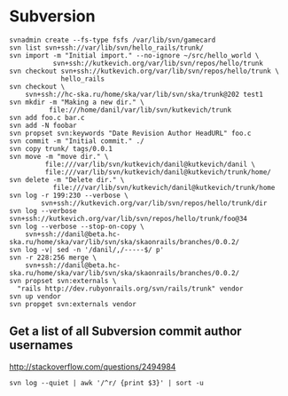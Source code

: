 <!-- -*- coding: utf-8-unix; -*-
     Danil Kutkevich's reference cards <http://kutkevich.org/rc>.
     Copyright (C) 2007, 2008, 2009, 2010 Danil Kutkevich <danil@kutkevich.org>

     This reference cards is licensed under the Creative Commons
     Attribution-Share Alike 3.0 Unported License. To view a copy of this
     license, see the COPYING file or visit
     <http://creativecommons.org/licenses/by-sa/3.0/> or send a letter to
     Creative Commons, 171 Second Street, Suite 300, San Francisco,
     California, 94105, USA. -->

Subversion
==========

    svnadmin create --fs-type fsfs /var/lib/svn/gamecard
    svn list svn+ssh://var/lib/svn/hello_rails/trunk/
    svn import -m "Initial import." --no-ignore ~/src/hello_world \
               svn+ssh://kutkevich.org/var/lib/svn/repos/hello/trunk
    svn checkout svn+ssh://kutkevich.org/var/lib/svn/repos/hello/trunk \
                 hello_rails
    svn checkout \
        svn+ssh://hc-ska.ru/home/ska/var/lib/svn/ska/trunk@202 test1
    svn mkdir -m "Making a new dir." \
              file:///home/danil/var/lib/svn/kutkevich/trunk
    svn add foo.c bar.c
    svn add -N foobar
    svn propset svn:keywords "Date Revision Author HeadURL" foo.c
    svn commit -m "Initial commit." ./
    svn copy trunk/ tags/0.0.1
    svn move -m "move dir." \
             file:///var/lib/svn/kutkevich/danil@kutkevich/danil \
             file:///var/lib/svn/kutkevich/danil@kutkevich/trunk/home/
    svn delete -m "Delete dir." \
               file:///var/lib/svn/kutkevich/danil@kutkevich/trunk/home
    svn log -r 199:230 --verbose \
            svn+ssh://kutkevich.org/var/lib/svn/repos/hello/trunk/dir
    svn log --verbose svn+ssh://kutkevich.org/var/lib/svn/repos/hello/trunk/foo@34
    svn log --verbose --stop-on-copy \
        svn+ssh://danil@beta.hc-ska.ru/home/ska/var/lib/svn/ska/skaonrails/branches/0.0.2/
    svn log -v| sed -n '/danil/,/-----$/ p'
    svn -r 228:256 merge \
        svn+ssh://danil@beta.hc-ska.ru/home/ska/var/lib/svn/ska/skaonrails/branches/0.0.2/
    svn propset svn:externals \
      "rails http://dev.rubyonrails.org/svn/rails/trunk" vendor
    svn up vendor
    svn propget svn:externals vendor

Get a list of all Subversion commit author usernames
----------------------------------------------------

<http://stackoverflow.com/questions/2494984>

    svn log --quiet | awk '/^r/ {print $3}' | sort -u
